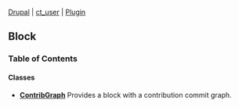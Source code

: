 
[Drupal](../namespaces/drupal.md) | [ct_user](../namespaces/drupal-ct-user.md) | [Plugin](../namespaces/drupal-ct-user-plugin.md)

## Block



### Table of Contents




#### Classes
- **[ContribGraph](../classes/Drupal-ct-user-Plugin-Block-ContribGraph.md)**
  Provides a block with a contribution commit graph.













